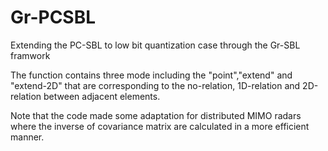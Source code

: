 # Gr-PCSBL
Extending the PC-SBL to low bit quantization case through the Gr-SBL framwork

The function contains three mode including the "point","extend" and "extend-2D" that are corresponding to 
the no-relation, 1D-relation and 2D-relation between adjacent elements.

Note that the code made some adaptation for distributed MIMO radars where the inverse of covariance matrix are calculated in a more efficient manner.
